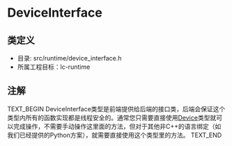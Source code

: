 # DeviceInterface

## 类定义
* 目录: src/runtime/device_interface.h
* 所属工程目标：lc-runtime

## 注解
TEXT_BEGIN
DeviceInterface类型是前端提供给后端的接口类，后端会保证这个类型内所有的函数实现都是线程安全的。通常您只需要直接使用[Device](device.md)类型就可以完成操作，不需要手动操作这里面的方法，但对于其他非C++的语言绑定（如我们已经提供的Python方案），就需要直接使用这个类型里的方法。
TEXT_END